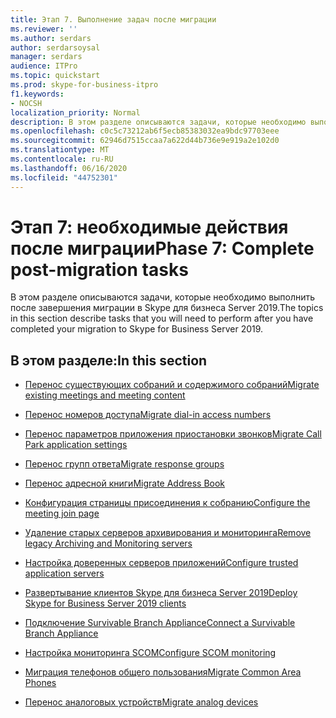 ```yaml
---
title: Этап 7. Выполнение задач после миграции
ms.reviewer: ''
ms.author: serdars
author: serdarsoysal
manager: serdars
audience: ITPro
ms.topic: quickstart
ms.prod: skype-for-business-itpro
f1.keywords:
- NOCSH
localization_priority: Normal
description: В этом разделе описываются задачи, которые необходимо выполнить после завершения миграции в Skype для бизнеса Server 2019.
ms.openlocfilehash: c0c5c73212ab6f5ecb85383032ea9bdc97703eee
ms.sourcegitcommit: 62946d7515ccaa7a622d44b736e9e919a2e102d0
ms.translationtype: MT
ms.contentlocale: ru-RU
ms.lasthandoff: 06/16/2020
ms.locfileid: "44752301"
---
```

# <a name="phase-7-complete-post-migration-tasks"></a><span data-ttu-id="e15c7-103">Этап 7: необходимые действия после миграции</span><span class="sxs-lookup"><span data-stu-id="e15c7-103">Phase 7: Complete post-migration tasks</span></span>

<span data-ttu-id="e15c7-104">В этом разделе описываются задачи, которые необходимо выполнить после завершения миграции в Skype для бизнеса Server 2019.</span><span class="sxs-lookup"><span data-stu-id="e15c7-104">The topics in this section describe tasks that you will need to perform after you have completed your migration to Skype for Business Server 2019.</span></span>
  
## <a name="in-this-section"></a><span data-ttu-id="e15c7-105">В этом разделе:</span><span class="sxs-lookup"><span data-stu-id="e15c7-105">In this section</span></span>

- [<span data-ttu-id="e15c7-106">Перенос существующих собраний и содержимого собраний</span><span class="sxs-lookup"><span data-stu-id="e15c7-106">Migrate existing meetings and meeting content</span></span>](migrate-existing-meetings-and-meeting-content.md)
    
- [<span data-ttu-id="e15c7-107">Перенос номеров доступа</span><span class="sxs-lookup"><span data-stu-id="e15c7-107">Migrate dial-in access numbers</span></span>](migrate-dial-in-access-numbers.md)
    
- [<span data-ttu-id="e15c7-108">Перенос параметров приложения приостановки звонков</span><span class="sxs-lookup"><span data-stu-id="e15c7-108">Migrate Call Park application settings</span></span>](migrate-call-park-application-settings.md)
    
- [<span data-ttu-id="e15c7-109">Перенос групп ответа</span><span class="sxs-lookup"><span data-stu-id="e15c7-109">Migrate response groups</span></span>](migrate-response-groups.md)
    
- [<span data-ttu-id="e15c7-110">Перенос адресной книги</span><span class="sxs-lookup"><span data-stu-id="e15c7-110">Migrate Address Book</span></span>](migrate-address-book.md)
    
- [<span data-ttu-id="e15c7-111">Конфигурация страницы присоединения к собранию</span><span class="sxs-lookup"><span data-stu-id="e15c7-111">Configure the meeting join page</span></span>](configure-the-meeting-join-page.md)
    
- [<span data-ttu-id="e15c7-112">Удаление старых серверов архивирования и мониторинга</span><span class="sxs-lookup"><span data-stu-id="e15c7-112">Remove legacy Archiving and Monitoring servers</span></span>](remove-legacy-archiving-and-monitoring-servers.md)
    
- [<span data-ttu-id="e15c7-113">Настройка доверенных серверов приложений</span><span class="sxs-lookup"><span data-stu-id="e15c7-113">Configure trusted application servers</span></span>](configure-trusted-application-servers.md)
    
- [<span data-ttu-id="e15c7-114">Развертывание клиентов Skype для бизнеса Server 2019</span><span class="sxs-lookup"><span data-stu-id="e15c7-114">Deploy Skype for Business Server 2019 clients</span></span>](deploy-clients.md)
    
- [<span data-ttu-id="e15c7-115">Подключение Survivable Branch Appliance</span><span class="sxs-lookup"><span data-stu-id="e15c7-115">Connect a Survivable Branch Appliance</span></span>](connect-a-survivable-branch-appliance.md)
    
- [<span data-ttu-id="e15c7-116">Настройка мониторинга SCOM</span><span class="sxs-lookup"><span data-stu-id="e15c7-116">Configure SCOM monitoring</span></span>](configure-scom-monitoring.md)
    
- [<span data-ttu-id="e15c7-117">Миграция телефонов общего пользования</span><span class="sxs-lookup"><span data-stu-id="e15c7-117">Migrate Common Area Phones</span></span>](migrate-common-area-phones.md)
    
- [<span data-ttu-id="e15c7-118">Перенос аналоговых устройств</span><span class="sxs-lookup"><span data-stu-id="e15c7-118">Migrate analog devices</span></span>](migrate-analog-devices.md)
    

